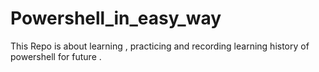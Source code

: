 # Powershell_in_easy_way
This Repo is about learning , practicing and recording learning history of powershell for future .
